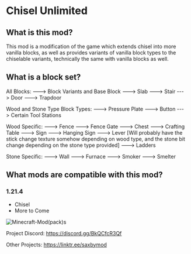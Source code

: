 # Chisel Unlimited

## What is this mod? 

This mod is a modification of the game which extends chisel into more vanilla blocks, as well as provides variants of vanilla block types to the chiselable variants, technically the same with vanilla blocks as well.

## What is a block set?

All Blocks:
--->    Block Variants and Base Block
--->    Slab
--->    Stair
--->    Door
--->    Trapdoor

Wood and Stone Type Block Types:
--->    Pressure Plate
--->    Button
--->    Certain Tool Stations

Wood Specific:
--->    Fence
--->    Fence Gate
--->    Chest
--->    Crafting Table
--->    Sign
--->    Hanging Sign
--->    Lever [Will probably have the stick change texture somehow depending on wood type, and the stone bit change depending on the stone type provided]
--->    Ladders

Stone Specific:
--->    Wall
--->    Furnace
--->    Smoker
--->    Smelter

## What mods are compatible with this mod?

### 1.21.4
* Chisel
* More to Come

![Minecraft-Mod(pack)s](https://github.com/user-attachments/assets/8feb3c3c-81f0-4314-83d7-8314aa49d16a)

Project Discord: https://discord.gg/BkQCfcR3Qf

Other Projects: https://linktr.ee/saxbymod
